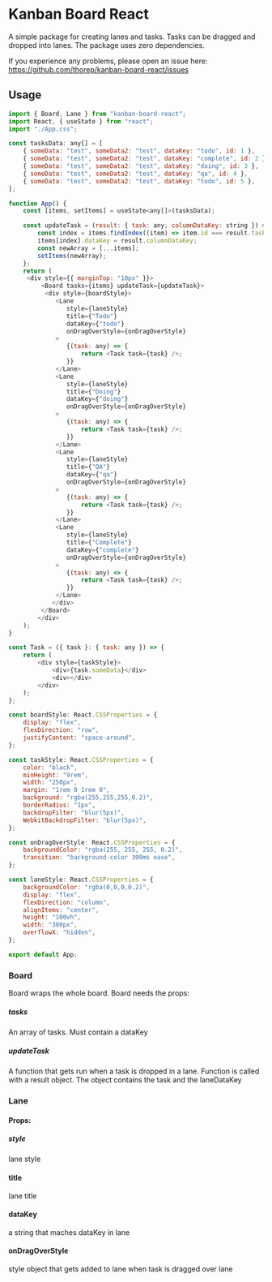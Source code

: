 # Kanban Board React
A simple package for creating lanes and tasks. Tasks can be dragged and dropped into lanes. The package uses zero dependencies.

If you experience any problems, please open an issue here: https://github.com/thorep/kanban-board-react/issues

## Usage

```javascript
import { Board, Lane } from "kanban-board-react";
import React, { useState } from "react";
import "./App.css";

const tasksData: any[] = [
	{ someData: "test", someData2: "test", dataKey: "todo", id: 1 },
	{ someData: "test", someData2: "test", dataKey: "complete", id: 2 },
	{ someData: "test", someData2: "test", dataKey: "doing", id: 3 },
	{ someData: "test", someData2: "test", dataKey: "qa", id: 4 },
	{ someData: "test", someData2: "test", dataKey: "todo", id: 5 },
];

function App() {
	const [items, setItems] = useState<any[]>(tasksData);

	const updateTask = (result: { task: any; columnDataKey: string }) => {
		const index = items.findIndex((item) => item.id === result.task.id);
		items[index].dataKey = result.columnDataKey;
		const newArray = [...items];
		setItems(newArray);
	};
	return (
	 <div style={{ marginTop: "10px" }}>
		 <Board tasks={items} updateTask={updateTask}>
		  <div style={boardStyle}>
			 <Lane
			 	style={laneStyle}
			 	title={"Todo"}
			 	dataKey={"todo"}
			 	onDragOverStyle={onDragOverStyle}
			 >
			 	{(task: any) => {
			 		return <Task task={task} />;
			 	}}
			 </Lane>
			 <Lane
			 	style={laneStyle}
			 	title={"Doing"}
			 	dataKey={"doing"}
			 	onDragOverStyle={onDragOverStyle}
			 >
			 	{(task: any) => {
			 		return <Task task={task} />;
			 	}}
			 </Lane>
			 <Lane
			 	style={laneStyle}
			 	title={"QA"}
			 	dataKey={"qa"}
			 	onDragOverStyle={onDragOverStyle}
			 >
			 	{(task: any) => {
			 		return <Task task={task} />;
			 	}}
			 </Lane>
			 <Lane
			 	style={laneStyle}
			 	title={"Complete"}
			 	dataKey={"complete"}
			 	onDragOverStyle={onDragOverStyle}
			 >
			 	{(task: any) => {
			 		return <Task task={task} />;
			 	}}
			 </Lane>
			</div>
		 </Board>
		</div>
	);
}

const Task = ({ task }: { task: any }) => {
	return (
		<div style={taskStyle}>
			<div>{task.someData}</div>
			<div></div>
		</div>
	);
};

const boardStyle: React.CSSProperties = {
	display: "flex",
	flexDirection: "row",
	justifyContent: "space-around",
};

const taskStyle: React.CSSProperties = {
	color: "black",
	minHeight: "9rem",
	width: "250px",
	margin: "1rem 0 1rem 0",
	background: "rgba(255,255,255,0.2)",
	borderRadius: "1px",
	backdropFilter: "blur(5px)",
	WebkitBackdropFilter: "blur(5px)",
};

const onDragOverStyle: React.CSSProperties = {
	backgroundColor: "rgba(255, 255, 255, 0.2)",
	transition: "background-color 300ms ease",
};

const laneStyle: React.CSSProperties = {
	backgroundColor: "rgba(0,0,0,0.2)",
	display: "flex",
	flexDirection: "column",
	alignItems: "center",
	height: "100vh",
	width: "300px",
	overflowX: "hidden",
};

export default App;


```

### Board
Board wraps the whole board.
Board needs the props:
##### tasks
An array of tasks. Must contain a dataKey
##### updateTask
A function that gets run when a task is dropped in a lane. Function is called with a result object.
The object contains the task and the laneDataKey

### Lane
#### Props:
##### style
lane style
#### title
lane title
#### dataKey
a string that maches dataKey in lane
#### onDragOverStyle
style object that gets added to lane when task is dragged over lane
